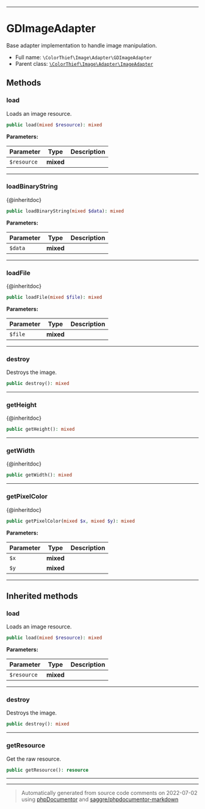 ***

# GDImageAdapter

Base adapter implementation to handle image manipulation.



* Full name: `\ColorThief\Image\Adapter\GDImageAdapter`
* Parent class: [`\ColorThief\Image\Adapter\ImageAdapter`](./ImageAdapter.md)




## Methods


### load

Loads an image resource.

```php
public load(mixed $resource): mixed
```








**Parameters:**

| Parameter | Type | Description |
|-----------|------|-------------|
| `$resource` | **mixed** |  |




***

### loadBinaryString

{@inheritdoc}

```php
public loadBinaryString(mixed $data): mixed
```








**Parameters:**

| Parameter | Type | Description |
|-----------|------|-------------|
| `$data` | **mixed** |  |




***

### loadFile

{@inheritdoc}

```php
public loadFile(mixed $file): mixed
```








**Parameters:**

| Parameter | Type | Description |
|-----------|------|-------------|
| `$file` | **mixed** |  |




***

### destroy

Destroys the image.

```php
public destroy(): mixed
```











***

### getHeight

{@inheritdoc}

```php
public getHeight(): mixed
```











***

### getWidth

{@inheritdoc}

```php
public getWidth(): mixed
```











***

### getPixelColor

{@inheritdoc}

```php
public getPixelColor(mixed $x, mixed $y): mixed
```








**Parameters:**

| Parameter | Type | Description |
|-----------|------|-------------|
| `$x` | **mixed** |  |
| `$y` | **mixed** |  |




***


## Inherited methods


### load

Loads an image resource.

```php
public load(mixed $resource): mixed
```








**Parameters:**

| Parameter | Type | Description |
|-----------|------|-------------|
| `$resource` | **mixed** |  |




***

### destroy

Destroys the image.

```php
public destroy(): mixed
```











***

### getResource

Get the raw resource.

```php
public getResource(): resource
```











***


***
> Automatically generated from source code comments on 2022-07-02 using [phpDocumentor](http://www.phpdoc.org/) and [saggre/phpdocumentor-markdown](https://github.com/Saggre/phpDocumentor-markdown)
